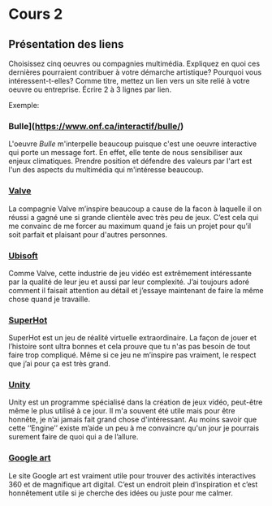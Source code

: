 # Cours 2
## Présentation des liens
Choisissez cinq oeuvres ou compagnies multimédia. Expliquez en quoi ces dernières pourraient contribuer à votre démarche artistique? Pourquoi vous intéressent-t-elles? Comme titre, mettez un lien vers un site relié à votre oeuvre ou entreprise. Écrire 2 à 3 lignes par lien.

Exemple: 
### Bulle](https://www.onf.ca/interactif/bulle/) 
L'oeuvre *Bulle* m'interpelle beaucoup puisque c'est une oeuvre interactive qui porte un message fort. En effet, elle tente de nous sensibiliser aux enjeux climatiques. Prendre position et défendre des valeurs par l'art est l'un des aspects du multimédia qui m'intéresse beaucoup. 

### [Valve](:https://www.valvesoftware.com/fr/)
La compagnie Valve m’inspire beaucoup a cause de la facon à laquelle il on réussi 
a gagné une si grande clientèle avec très peu de jeux. C’est cela qui me convainc de me forcer au maximum quand je fais un projet pour qu’il soit parfait et plaisant pour d'autres personnes. 

### [Ubisoft](https://montreal.ubisoft.com/fr/)
Comme Valve, cette industrie de jeu vidéo est extrêmement intéressante par la qualité de leur jeu et aussi par leur complexité. J’ai toujours adoré comment il faisait attention au détail et j’essaye maintenant de faire la même chose quand je travaille.

### [SuperHot](https://store.steampowered.com/app/322500/SUPERHOT/)
 SuperHot est un jeu de réalité virtuelle extraordinaire. La façon de jouer et l’histoire sont ultra bonnes et cela prouve que tu n'as pas besoin de tout faire trop compliqué. Même si ce jeu ne m’inspire pas vraiment, le respect que j’ai pour ça est très grand.

###  [Unity](https://unity.com/fr)
Unity est un programme spécialisé dans la création de jeux vidéo, peut-être même le plus utilisé à ce jour. Il m'a souvent été utile mais pour être honnête, je n’ai jamais fait grand chose d'intéressant. Au moins savoir que cette ‘‘Engine’’ existe m’aide un peu à me convaincre qu'un jour je pourrais surement faire de quoi qui a de l’allure.

### [Google art ](https://artsandculture.google.com/search/video360)
Le site Google art est vraiment utile pour trouver des activités interactives 360 et de magnifique art digital. C’est un endroit plein d’inspiration et c’est honnêtement utile si je cherche des idées ou juste pour me calmer.
